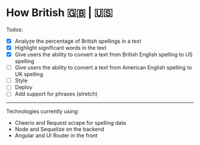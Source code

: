 # How British 🇬🇧 | 🇺🇸
Todos: 
- [x] Analyze the percentage of British spellings in a text
- [x] Highlight significant words in the text
- [x] Give users the ability to convert a text from British English spelling to US spelling
- [ ] Give users the ability to convert a text from American English spelling to UK spelling
- [ ] Style
- [ ] Deploy
- [ ] Add support for phrases (stretch)

<hr>
Technologies currently using: 
<ul>
<li>Cheerio and Request scrape for spelling data</li>
<li>Node and Sequelize on the backend</li>
<li>Angular and UI Router in the front</li>
</ul>
